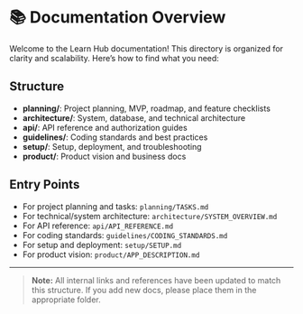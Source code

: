 # 📚 Documentation Overview

Welcome to the Learn Hub documentation! This directory is organized for clarity and scalability. Here’s how to find what you need:

## Structure

- **planning/**: Project planning, MVP, roadmap, and feature checklists
- **architecture/**: System, database, and technical architecture
- **api/**: API reference and authorization guides
- **guidelines/**: Coding standards and best practices
- **setup/**: Setup, deployment, and troubleshooting
- **product/**: Product vision and business docs

## Entry Points

- For project planning and tasks: `planning/TASKS.md`
- For technical/system architecture: `architecture/SYSTEM_OVERVIEW.md`
- For API reference: `api/API_REFERENCE.md`
- For coding standards: `guidelines/CODING_STANDARDS.md`
- For setup and deployment: `setup/SETUP.md`
- For product vision: `product/APP_DESCRIPTION.md`

---

> **Note:** All internal links and references have been updated to match this structure. If you add new docs, please place them in the appropriate folder. 